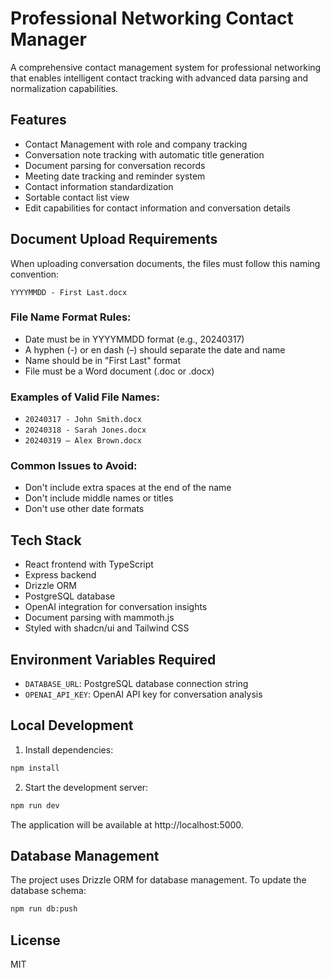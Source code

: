 # Professional Networking Contact Manager

A comprehensive contact management system for professional networking that enables intelligent contact tracking with advanced data parsing and normalization capabilities.

## Features

- Contact Management with role and company tracking
- Conversation note tracking with automatic title generation
- Document parsing for conversation records
- Meeting date tracking and reminder system
- Contact information standardization
- Sortable contact list view
- Edit capabilities for contact information and conversation details

## Document Upload Requirements

When uploading conversation documents, the files must follow this naming convention:

```
YYYYMMDD - First Last.docx
```

### File Name Format Rules:
- Date must be in YYYYMMDD format (e.g., 20240317)
- A hyphen (-) or en dash (–) should separate the date and name
- Name should be in "First Last" format
- File must be a Word document (.doc or .docx)

### Examples of Valid File Names:
- `20240317 - John Smith.docx`
- `20240318 - Sarah Jones.docx`
- `20240319 – Alex Brown.docx`

### Common Issues to Avoid:
- Don't include extra spaces at the end of the name
- Don't include middle names or titles
- Don't use other date formats

## Tech Stack

- React frontend with TypeScript
- Express backend
- Drizzle ORM
- PostgreSQL database
- OpenAI integration for conversation insights
- Document parsing with mammoth.js
- Styled with shadcn/ui and Tailwind CSS

## Environment Variables Required

- `DATABASE_URL`: PostgreSQL database connection string
- `OPENAI_API_KEY`: OpenAI API key for conversation analysis

## Local Development

1. Install dependencies:
```bash
npm install
```

2. Start the development server:
```bash
npm run dev
```

The application will be available at http://localhost:5000.

## Database Management

The project uses Drizzle ORM for database management. To update the database schema:

```bash
npm run db:push
```

## License

MIT